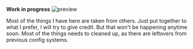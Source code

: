 **Work in progress**
![preview](https://i.imgur.com/oFDikYp.png)

Most of the things I have here are taken from others. Just put together to what I prefer, I will try to give credit.
But that won't be happening anytime soon. Most of the things needs to cleaned up, as there are leftovers from previous config systems. 
